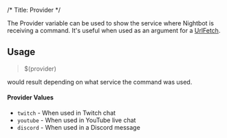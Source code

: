 /*
Title: Provider
*/

The Provider variable can be used to show the service where Nightbot is receiving a command. It's useful when used as an argument for a [UrlFetch](https://docs.nightbot.tv/commands/variables/urlfetch).

## Usage

> $(provider)

would result depending on what service the command was used.

#### Provider Values

* `twitch` - When used in Twitch chat
* `youtube` - When used in YouTube live chat
* `discord` - When used in a Discord message
